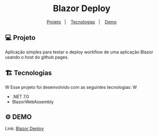 <h1 align="center"> Blazor Deploy </h1>

<p align="center">
  <a href="#%EF%B8%8F-projeto">Projeto</a>&nbsp;&nbsp;&nbsp;|&nbsp;&nbsp;&nbsp;
  <a href="#%EF%B8%8F-tecnologias">Tecnologias</a>&nbsp;&nbsp;&nbsp;|&nbsp;&nbsp;&nbsp;
  <a href="#%EF%B8%8F-demo">Demo</a>
</p>

## 💻 Projeto

Aplicação simples para testar o deploy workflow de uma aplicação Blazor usando o host do github pages.

## 🏗️ Tecnologias
W
Esse projeto foi desenvolvido com as seguintes tecnologias:
W
- .NET 7.0
- BlazorWebAssembly


## ⚙️ DEMO

Link: [Blazor Deploy](https://fhumberto.github.io/BlazorDeploy/)
